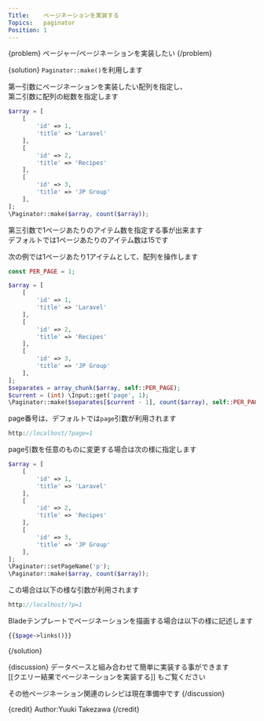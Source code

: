 ```yaml
---
Title:    ページネーションを実装する
Topics:   paginator
Position: 1
---
```


{problem}
ページャー/ページネーションを実装したい
{/problem}

{solution}
`Paginator::make()`を利用します  

第一引数にページネーションを実装したい配列を指定し、  
第二引数に配列の総数を指定します  
```php
$array = [
    [
        'id' => 1,
        'title' => 'Laravel'
    ],
    [
        'id' => 2,
        'title' => 'Recipes'
    ],
    [
        'id' => 3,
        'title' => 'JP Group'
    ],
];
\Paginator::make($array, count($array));
```

第三引数で1ページあたりのアイテム数を指定する事が出来ます  
デフォルトでは1ページあたりのアイテム数は15です

次の例では1ページあたり1アイテムとして、配列を操作します
```php
const PER_PAGE = 1;

$array = [
    [
        'id' => 1,
        'title' => 'Laravel'
    ],
    [
        'id' => 2,
        'title' => 'Recipes'
    ],
    [
        'id' => 3,
        'title' => 'JP Group'
    ],
];
$separates = array_chunk($array, self::PER_PAGE);
$current = (int) \Input::get('page', 1);
\Paginator::make($separates[$current - 1], count($array), self::PER_PAGE);
```

page番号は、デフォルトでは`page`引数が利用されます
```php
http://localhost/?page=1
```

page引数を任意のものに変更する場合は次の様に指定します
```php
$array = [
    [
        'id' => 1,
        'title' => 'Laravel'
    ],
    [
        'id' => 2,
        'title' => 'Recipes'
    ],
    [
        'id' => 3,
        'title' => 'JP Group'
    ],
];
\Paginator::setPageName('p');
\Paginator::make($array, count($array));
```
この場合は以下の様な引数が利用されます
```php
http://localhost/?p=1
```

Bladeテンプレートでページネーションを描画する場合は以下の様に記述します
```php
{{$page->links()}}
```
{/solution}

{discussion}
データベースと組み合わせて簡単に実装する事ができます  
[[クエリー結果でページネーションを実装する]] もご覧ください  

その他ページネーション関連のレシピは現在準備中です
{/discussion}

{credit}
Author:Yuuki Takezawa
{/credit}

